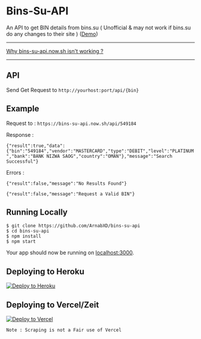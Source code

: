 # Bins-Su-API

An API to get BIN details from bins.su ( Unofficial &amp; may not work if bins.su do any changes to their site ) ([Demo](https://bins-su-api.vercel.app))

---

[Why bins-su-api.now.sh isn't working ?](https://github.com/ArnabXD/bins-su-api/issues/5#issuecomment-810950435)

---

## API

Send Get Request to `http://yourhost:port/api/{bin}`

## Example

Request to : `https://bins-su-api.now.sh/api/549184`

Response : 

`
{"result":true,"data":{"bin":"549184","vendor":"MASTERCARD","type":"DEBIT","level":"PLATINUM","bank":"BANK NIZWA SAOG","country":"OMAN"},"message":"Search Successful"}
`

Errors :

`{"result":false,"message":"No Results Found"}`

`{"result":false,"message":"Request a Valid BIN"}`

## Running Locally

```
$ git clone https://github.com/ArnabXD/bins-su-api
$ cd bins-su-api
$ npm install 
$ npm start
```

Your app should now be running on [localhost:3000](http://localhost:3000/).

## Deploying to Heroku

[![Deploy to Heroku](https://www.herokucdn.com/deploy/button.png)](https://heroku.com/deploy)

## Deploying to Vercel/Zeit

[![Deploy to Vercel](https://vercel.com/button)](https://vercel.com/import/project?template=https://github.com/ArnabXD/bins-su-api)

`Note : Scraping is not a Fair use of Vercel`
